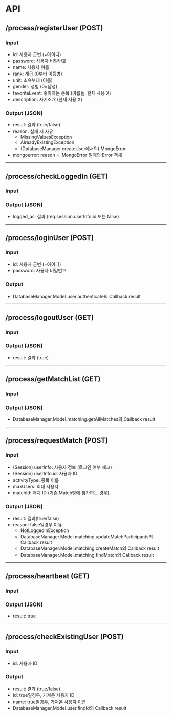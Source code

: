 # API

## /process/registerUser (POST)
### Input
- id: 사용자 군번 (=아이디)
- password: 사용자 비밀번호
- name: 사용자 이름
- rank: 계급 (0부터 이등병)
- unit: 소속부대 (이름)
- gender: 성별 (0=남성)
- favoriteEvent: 좋아하는 종목 (이름들, 현재 사용 X)
- description: 자기소개 (현재 사용 X)

### Output (JSON)
- result: 결과 (true/false)
- reason: 실패 시 사유 
    - MissingValuesException
    - AlreadyExistingException
    - (DatabaseManager.createUser에서의) MongoError
- mongoerror: reason = 'MongoError'일때의 Error 객체

---

## /process/checkLoggedIn (GET)
### Input

### Output (JSON)
- logged_as: 결과 (req.session.userInfo.id 또는 false)

---

## /process/loginUser (POST)
### Input
- id: 사용자 군번 (=아이디)
- password: 사용자 비밀번호

### Output
- DatabaseManager.Model.user.authenticate의 Callback result

---

## /process/logoutUser (GET)
### Input

### Output (JSON)
- result: 결과 (true)

---

## /process/getMatchList (GET)
### Input

### Output (JSON)
- DatabaseManager.Model.matching.getAllMatches의 Callback result

---

## /process/requestMatch (POST)
### Input
- (Session) userInfo: 사용자 정보 (로그인 여부 체크)
- (Session) userInfo.id: 사용자 ID
- activityType: 종목 이름
- maxUsers: 최대 사용자
- matchId: 매치 ID (기존 Match방에 참가하는 경우)

### Output (JSON)
- result: 결과(true/false)
- reason: false일경우 이유
    - NotLoggedInException
    - DatabaseManager.Model.matching.updateMatchParticipants의 Callback result
    - DatabaseManager.Model.matching.createMatch의 Callback result
    - DatabaseManager.Model.matching.findMatch의 Callback result

---

## /process/heartbeat (GET)
### Input

### Output (JSON)
- result: true

---

## /process/checkExistingUser (POST)
### Input
- id: 사용자 ID

### Output
- result: 결과 (true/false)
- id: true일경우, 가져온 사용자 ID
- name: true일경우, 가져온 사용자 이름
- DatabaseManager.Model.user.findId의 Callback result